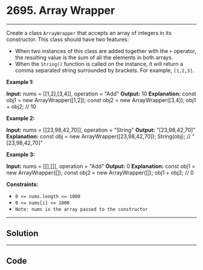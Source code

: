 # 2695. Array Wrapper

---

Create a class `ArrayWrapper` that accepts an array of integers in its constructor. This class should have two features:

  * When two instances of this class are added together with the `+` operator, the resulting value is the sum of all the elements in both arrays.
  * When the `String()` function is called on the instance, it will return a comma separated string surrounded by brackets. For example, `[1,2,3]`.



 

**Example 1:**


**Input:** nums = [[1,2],[3,4]], operation = "Add"
**Output:** 10
**Explanation:**
const obj1 = new ArrayWrapper([1,2]);
const obj2 = new ArrayWrapper([3,4]);
obj1 + obj2; // 10


**Example 2:**


**Input:** nums = [[23,98,42,70]], operation = "String"
**Output:** "[23,98,42,70]"
**Explanation:**
const obj = new ArrayWrapper([23,98,42,70]);
String(obj); // "[23,98,42,70]"


**Example 3:**


**Input:** nums = [[],[]], operation = "Add"
**Output:** 0
**Explanation:**
const obj1 = new ArrayWrapper([]);
const obj2 = new ArrayWrapper([]);
obj1 + obj2; // 0


 

**Constraints:**

  * `0 <= nums.length <= 1000`
  * `0 <= nums[i] <= 1000`
  * `Note: nums is the array passed to the constructor`

---

## Solution



---

## Code
```python


```